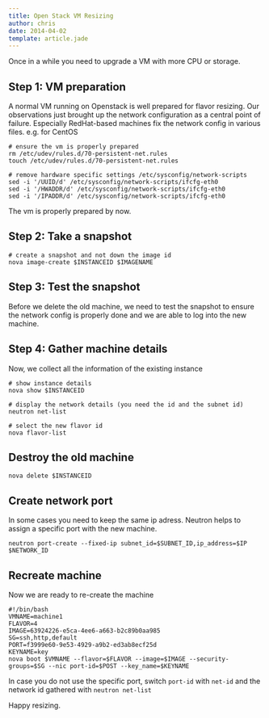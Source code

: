 ```yaml
---
title: Open Stack VM Resizing
author: chris
date: 2014-04-02
template: article.jade
---
```


Once in a while you need to upgrade a VM with more CPU or storage.

## Step 1: VM preparation

A normal VM running on Openstack is well prepared for flavor resizing. Our observations just brought up the network configuration as a central point of failure. Especially RedHat-based machines fix the network config in various files. e.g. for CentOS

    # ensure the vm is properly prepared
    rm /etc/udev/rules.d/70-persistent-net.rules 
    touch /etc/udev/rules.d/70-persistent-net.rules

	# remove hardware specific settings /etc/sysconfig/network-scripts
	sed -i '/UUID/d' /etc/sysconfig/network-scripts/ifcfg-eth0
	sed -i '/HWADDR/d' /etc/sysconfig/network-scripts/ifcfg-eth0
	sed -i '/IPADDR/d' /etc/sysconfig/network-scripts/ifcfg-eth0

The vm is properly prepared by now.

## Step 2: Take a snapshot

    # create a snapshot and not down the image id
    nova image-create $INSTANCEID $IMAGENAME

## Step 3: Test the snapshot

Before we delete the old machine, we need to test the snapshot to ensure the network config is properly done and we are able to log into the new machine.

## Step 4: Gather machine details

Now, we collect all the information of the existing instance

    # show instance details
    nova show $INSTANCEID

    # display the network details (you need the id and the subnet id)
    neutron net-list

    # select the new flavor id
    nova flavor-list

## Destroy the old machine

    nova delete $INSTANCEID

## Create network port

In some cases you need to keep the same ip adress. Neutron helps to assign a specific port with the new machine.

    neutron port-create --fixed-ip subnet_id=$SUBNET_ID,ip_address=$IP $NETWORK_ID

## Recreate machine

Now we are ready to re-create the machine

    #!/bin/bash
    VMNAME=machine1
    FLAVOR=4
    IMAGE=63924226-e5ca-4ee6-a663-b2c89b0aa985
    SG=ssh,http,default
    PORT=f3999e60-9e53-4929-a9b2-ed3ab8ecf25d
    KEYNAME=key
    nova boot $VMNAME --flavor=$FLAVOR --image=$IMAGE --security-groups=$SG --nic port-id=$POST --key_name=$KEYNAME

In case you do not use the specific port, switch `port-id` with `net-id` and the network id gathered with `neutron net-list`

Happy resizing.